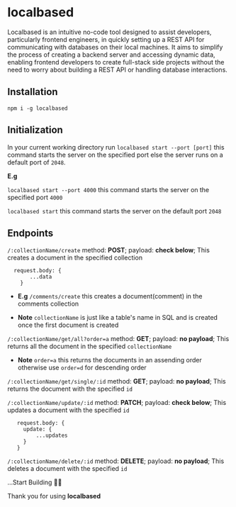 # localbased
Localbased is an intuitive no-code tool designed to assist developers, particularly frontend engineers, in quickly setting up a REST API for communicating with databases on their local machines. It aims to simplify the process of creating a backend server and accessing dynamic data, enabling frontend developers to create full-stack side projects without the need to worry about building a REST API or handling database interactions.

## Installation
`npm i -g localbased`

## Initialization
In your current working directory run
`localbased start --port [port]`
this command starts the server on the specified port else the server runs on a default port of `2048`.

**E.g**

  `localbased start --port 4000` this command starts the server on the specified port `4000`

  `localbased start` this command starts the server on the default port `2048`

## Endpoints
```/:collectionName/create``` method: **POST**; payload: **check below**; This creates a document in the specified collection
```
  request.body: {
       ...data
    }
 ```
  - **E.g** `/comments/create` this creates a document(comment) in the comments collection

 - **Note** `collectionName` is just like a table's name in SQL and is created once the first document is created
 
  ```/:collectionName/get/all?order=a``` method: **GET**; payload: **no payload**; This returns all the document in the specified `collectionName`

- **Note** `order=a` this returns the documents in an assending order otherwise use `order=d` for descending order

```/:collectionName/get/single/:id``` method: **GET**; payload: **no payload**; This returns the document with the specified `id`

```/:collectionName/update/:id``` method: **PATCH**; payload: **check below**; This updates a document with the specified `id` 
 ```
    request.body: {
      update: {
          ...updates
      }
    }
 ```

```/:collectionName/delete/:id``` method: **DELETE**; payload: **no payload**; This deletes a document with the specified `id` 

...Start Building 🚀🚀

Thank you for using **localbased**

